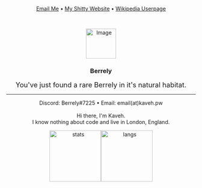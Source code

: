 <p align="center"><a href="mailto:email@kaveh.pw">Email Me</a> • <a href="https://kaveh.pw">My Shitty Website</a> • <a href="https://en.wikipedia.org/wiki/User:Berrely">Wikipedia Userpage</a></p>

<br />
<p align="center">
  <a href="https://github.com/berrely">
    <img src="https://lh3.googleusercontent.com/ogw/ADGmqu9CPd_xGY_XKE1UWOBFfEpHqc5eUWjyHEsOw1Uec2s=s83-c-mo" alt="Image" width="80" height="80">
  </a>
  <h3 align="center">Berrely</h3>
  <p align="center">
    <span style="font-size:1.3em;">You've just found a rare Berrely in it's natural habitat.</span>
  </p><hr>
<div align="center">Discord: Berrely#7225 • Email: email(at)kaveh.pw</div><br />
<div align="center"> Hi there, I'm Kaveh.</div>
<div align="center">I know nothing about code and live in London, England.</span>



<p align="center">
<a href="https://github.com/anuraghazra/github-readme-stats"><img height="137px" src="https://github-readme-stats.vercel.app/api?username=berrely&theme=merko" alt="stats"/></a><a href="https://github.com/anuraghazra/github-readme-stats"><img height="137px" src="https://github-readme-stats.vercel.app/api/top-langs/?username=berrely&theme=merko" alt="langs"/></a>
</p>
<!--<a href="https://darkwood.fr"><img src="https://img.icons8.com/fluent/96/000000/domain.png" alt="darkwood"/></a>-->

<!--
**berrely/berrely** is a ✨ _special_ ✨ repository because its `README.md` (this file) appears on your GitHub profile.

Here are some ideas to get you started:

- 🔭 I’m currently working on ...
- 🌱 I’m currently learning ...
- 👯 I’m looking to collaborate on ...
- 🤔 I’m looking for help with ...
- 💬 Ask me about ...
- 📫 How to reach me: ...
- 😄 Pronouns: ...
- ⚡ Fun fact: ...
-->
